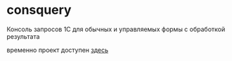 # consquery
Консоль запросов 1С для обычных и управляемых формы с обработкой результата

временно проект доступен [здесь](https://github.com/lavelinevgeny/consquery// "Консоль запросов 1С для обычных и управляемых формы с обработкой результата") 
